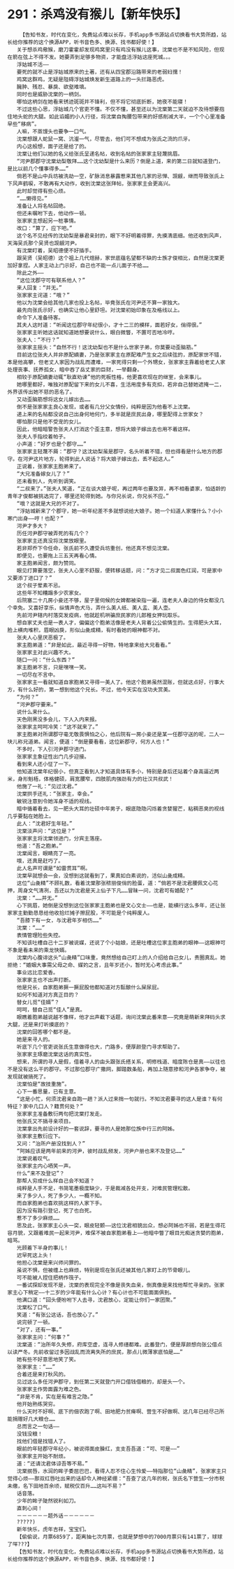 # 291：杀鸡没有猴儿【新年快乐】
        【告知书友，时代在变化，免费站点难以长存，手机app多书源站点切换看书大势所趋，站长给你推荐的这个换源APP，听书音色多、换源、找书都好使！】
       关于想杀鸡儆猴，磨刀霍霍却发现鸡窝里只有鸡没有猴儿这事，沈棠也不是不知风险，但现在箭在弦上不得不发。她要弄到足够多物资，才能盘活浮姑这座死城。。。
       浮姑城不活——
       要死的就不止是浮姑城原来的土著，还有从四宝郡沿路带来的老弱妇孺！
       鸡窝这群鸡，无疑是阻碍浮姑城焕发新生道路上的一头拦路恶虎。
       臃肿、残忍、暴戾、欲壑难填。
       同时也是威胁沈棠的一柄剑。
       哪怕这柄剑在她看来锈迹斑斑并不锋利，但不将它彻底折断，她夜不能寝！
       不过这些心思，浮姑城几个官吏不懂。不仅不懂，甚至还以为沈棠第二天就迫不及待想要抱住地头蛇的大腿。如此谄媚的小人行径，将沈棠自掏腰包带来的好感削减大半，一个个心里准备早些“移病”。
       人嘛，不蒸馒头也要争一口气。
       沈棠想跟人蛇鼠一窝、沆瀣一气，尽管去，他们可不想成为张氏之流的爪牙。
       内心这般想，面子还是给了的。
       沈棠让他们以她的名义给张氏呈递名帖，收到名帖的张家家主轻蔑挑眉。
       “河尹郡郡守沈棠幼梨敬拜……这个沈幼梨是什么来历？倒是上道，来的第二日就知道登门，是比以前几个懂事得多……”
       倘若不是山中兵坊被洗劫一空，矿脉消息暴露惹来其他几家的忌惮、觊觎，继而导致张氏上下风声鹤唳，不敢再有大动作，收到沈棠这张拜帖，张家家主会更高兴。
       此时却觉得有些心烦。
       “……懒得见。”
       准备让人将名帖回绝。
       但还未嘱咐下去，他动作一顿。
       张家家主想起另一桩事情。
       改口：“算了，应下吧。”
       这个名不见经传的沈幼梨是暴君亲封的，眼下不好明着得罪，先摸清底细。他还收到风声，天海吴氏那个吴贤也觊觎河尹。
       有沈棠盯着，吴昭德便不好插手。
       跟吴贤（吴昭德）这个祖上几代煊赫，家世底蕴名望都不缺的士族才俊相比，自然是沈棠更加好拿捏。人家主动上门示好，自己也不能一点儿面子不给……
       除此之外——
       “这位沈郡守可有联系他人？”
       来人回复：“并无。”
       张家家主诧道：“哦？”
       他以为沈棠会给其他几家也投上名帖，毕竟张氏在河尹还不算一家独大。
       最先向张氏示好，也确实让他心里舒坦。对沈棠初始印象在及格线以上。
       命令下人准备待客。
       其夫人这时道：“听闻这位郡守年纪很小，才十二三的模样，面若好女，俏得很。”
       张家家主听她这话就知道她想要说什么，眼白微瞥，不置可否地冷哼。
       张夫人：“不行？”
       张家家主摇头：“自然不行！这沈幼梨也不是什么世家子弟，你莫要动歪脑筋。”
       目前这位张夫人并非原配嫡妻，乃是张家家主在原配难产生女之后续弦的，原配家世不错，本是他高攀，但老丈人家因为战乱而遭难，一家死得只剩一个外甥女，张家家主靠着给老丈人家处理丧事、抚养孤女，暗中吞了岳丈家的巨财，一举翻身。
       相较于原配嫡妻动辄“耿直劝谏”他的死板性格，他更喜欢现在的继室，会来事儿。
       她哪里都好，唯独对原配留下来的女儿不喜，生活用度多有克扣，若非自己替她遮掩一二，外界该传出她不慈的恶名了。
       又动歪脑筋想将这女儿嫁出去……
       倒不是张家家主良心发现，或者有几分父女情份，纯粹是因为他看不上沈棠。
       递上来的名帖都没说自己出身何地何门，多半就是庶民出身，哪里配得上世家女？
       哪怕那只是他不受宠的女儿。
       因此，他暗暗警告张夫人打消这个歪主意，想将大娘子嫁出去也用不着这样。
       张夫人手指绞着帕子。
       小声道：“好歹也是个郡守……”
       张家家主轻蔑不屑：“郡守？这沈幼梨虽是郡守，名头听着不错，但也得看是什么地方的郡守。在河尹这片地方，轮得到此人说话？将大娘子嫁出去，丢不起这人。”
       正说着，张家家主胞弟来了。
       “大兄准备嫁女儿了？”
       还未看到人，先听到调笑。
       “二叔来了。”张夫人笑道，“正在谈大娘子呢，再过两年也要及笄，再不相看婆家，怕适龄的青年才俊都被挑选完了，哪里还轮得到她。与你兄长说，你兄长不应。”
       “哦？这就是大兄的不对了。
       “浮姑城新来了个郡守，她一听年纪差不多就想说给大娘子。她一个妇道人家懂什么？小小寒门出身——哼！也配？”
       河尹才多大？
       历任河尹郡守被弄死的有几个？
       张家家主还真没将沈棠放眼里。
       若非郑乔下令任命，张氏前不久遭受兵坊重创，他还真不想见沈棠。
       即便见，也要拖上三五天再看心情。
       家主胞弟闻言，颇为赞同。
       眼见打算要落空，张夫人心里不舒服，便转移话题，问：“方才见二叔面色红润，可是家中又要添丁进口了？”
       这个叔子荤素不忌。
       这些年不知糟蹋多少农家女。
       后院塞二十几房小妾还不够，屋子里伺候的女婢都被染指一遍，连老夫人身边的侍女都没几个幸免。又喜好享乐，纵情声色犬马，弄什么美人纸、美人盂、美人壶。
       先前河尹辖内村落突发疫病，他就趁机哄骗庶民家的儿郎稚女狎玩取乐。
       想自家丈夫也是一表人才，偏偏这个胞弟活像是老夫人背着公公偷情生的。生得肥头大耳，脸上横肉堆积，眉眼凶戾，形似山彘成精，有时看她的眼神都不对。
       张夫人心里厌恶极了。
       家主胞弟道：“非是如此，最近寻得一好物，特地拿来给大兄看看。”
       张家家主对此兴趣不大。
       随口一问：“什么东西？”
       家主胞弟不言，只是嘿嘿一笑。
       一切尽在不言中。
       张家家主一看就知道自家胞弟又寻得一美人了。他这个胞弟虽然混账，但就这点好，行事大方，有什么好的，第一想到他这个兄长。不过，他今天实在没功夫赏美。
       “为何？”
       “河尹郡守要来。”
       说什么来什么。
       天色刚黑没多会儿，下人入内来报。
       张家家主呵呵冷笑：“这不就来了。”
       家主胞弟对所谓郡守毫无敬畏惧怕之心，他后院有一房小妾还是某一任郡守送的呢，二人一块儿称兄道弟。闻言，便道：“倒是要看看，这位新郡守，何方人也！”
       不多时，下人引河尹郡守进门。
       张家家主象征性出门几步迎接。
       看到来人还小怔了一下。
       他知道沈棠年纪很小，但真正看到人才知道具体有多小，特别是身后还站着个身高逼近两米，身形魁梧，体格健硕，肩宽腰窄，四肢肌肉强劲有力的壮汉共叔武！
       他施了一礼：“见过沈君。”
       沈棠拱手还礼：“张家主，幸会。”
       敏锐注意到令她浑身不适的视线。
       暗中循着看去，见一肥头大耳的壮硕中年男子，眼底隐隐闪烁着贪婪猩芒，粘稠恶臭的视线几乎要黏在她脸上。
       此人：“沈君好生年轻。”
       沈棠淡声问：“这位是？”
       张家家主将沈棠领进门，分宾主落座。
       他道：“吾之胞弟。”
       沈棠闻言，眼睛亮了一亮。
       哦，还真是赶巧了。
       此人名声可谓是“如雷贯耳”啊。
       沈棠早就想会一会，没想到这就看到了，果真如白素说的，活似山彘成精。
       这位“山彘精”不顾礼数，看着沈棠那张秾丽俊俏的脸蛋，道：“倘若不是沈君腰佩文心花押，周身文气清冽，吾还以为沈君是天上仙子下凡……冒昧一问，沈君可有婚配？”
       沈棠：“……并无。”
       心下挑眉，她倒是没想到这位张家家主胞弟也是文心文士——也是，能横行这么多年，还让张家家主勤勤恳恳给他收拾烂摊子擦屁股，不可能是个纯粹废人。
       “吾膝下有一女，与沈君年岁相仿……”
       沈棠：“……”
       表情管理险些失控。
       不知该吐槽自己十二岁被说媒，还说了个小姑娘，还是吐槽这位家主胞弟的眼神——这眼神可不象是看未来的乘龙快婿。
       沈棠内心腹诽这头“山彘精”口味重，竟然想给自己盯上的人介绍给自己女儿，贵圈真乱。她拒绝：“婚姻大事需父母之命、媒妁之言，且年岁还小，暂时无心考虑此事。”
       事业远比恋爱香。
       张家家主也不出声打断。
       他是兄长，自家胞弟撅一撅屁股他都知道对方酝酿什么屎尿屁。
       如何不知道对方真正目的？
       替女儿觅“佳婿”？
       呵呵，替自己觅“佳人”是真。
       眼瞧着胞弟越说越不像样，他才出声截下话题，询问沈棠此番来意——究竟是萌新来拜码头求大腿，还是来打听摸底的？
       沈棠的回答哪个都不是。
       她是来寻人的。
       听底下几个官吏说张氏生意做得也大，门路多，便厚颜登门寻求帮助了。
       张家家主琢磨沈棠这话的真实性。
       想来，所谓的寻人是假，借着寻人的由头跟张氏搭关系，明修栈道、暗度陈仓是真——以往也不是没有这么干的郡守。不过那位郡守广撒网，脚踏数条船，再加上随意掺和河尹各家争夺，被发现就被搞死了。
       沈棠怕是“故技重施”。
       心下一番思量，已有主意。
       “这是小忙，何须沈君亲自跑一趟？派人过来捎一句就行。不知沈君要寻的这人是谁？有何特征？家中几口人？籍贯何处？”
       张家家主准备敷衍两句把沈棠打发走。
       他张氏又不搞寻亲项目。
       沈棠拿出先前设计好的一套说辞，要寻的人是她那位族中行三的阿姊。
       张家家主敷衍应下。
       又问：“治所户册没找到人？”
       “阿姊应该是两年前来的河尹，彼时战乱频发，河尹户册也来不及登记……”
       沈棠说着叹气。
       张家家主内心哂笑一声。
       什么“来不及登记”？
       那帮人穷成什么样自己会不知道？
       纯粹是人手不足，书简笔墨极度缺少，于是裁减各处开支，对难民管理松散。
       来了多少人，死了多少人，一概不知。
       而自家胞弟也喜欢挑这样的人家下手。
       因为没有路引登记，死了也白死。
       惹不了多少麻烦……
       思及此，张家家主心头一突，眼皮轻颤——这位沈君相貌出众，想必阿姊也不弱，若是生得花容月貌，又跟着难民一起来河尹，难保不被自家胞弟看上——他暗中瞥了眼目光痴迷贪婪的胞弟，暗骂。
       光顾着下半身的事儿！
       迟早死这上头！
       他担心沈棠是来兴师问罪的。
       虽说不惧，但被缠上也麻烦，特别是现在张氏还被其他几家盯上的节骨眼儿。
       可不能被人捏住把柄作筏子。
       一番试探却发现不是，沈棠的表现完全不像是丧失血亲，倒真像是来找他帮忙寻亲的。张家家主心下稍定——十二岁的少年能有什么心计？有心计也不可能面面俱到。
       他满口道：“回头便吩咐下人去寻，沈君放心，定能让你们一家团聚。”
       沈棠松了口气。
       笑道：“有张公这话，吾也放心了。”
       说完顿了一顿。
       “对了，还有一事。”
       张家家主问：“何事？”
       沈棠道：“治所年久失修，府库空虚，连寻人修缮都难。此番登门，便是厚颜想向张公借点以读严冬。先前收留过多因战乱而流离失所的庶民，那点儿微薄家底怕是……”
       她有些不好意思地笑了笑。
       张家家主：“……”
       合着还是来打秋风的。
       见过这么多任河尹郡守，到任第二天就登门开口借钱借粮的，却是头一个。
       张家家主作势面露为难之色。
       “非是不肯，实在是有难言之隐。”
       他开始熟练哭穷。
       什么天时不好啊、底下的佃农跑了啊、田地肥力贫瘠啊、营生不好做啊、这几年已经尽己所能捐赠好几大粮仓……
       总而言之一句话——
       没钱没粮！
       找他们借是找错人了。
       眼前的年轻郡守年纪小，被说得面皮臊红，支支吾吾道：“可、可是——”
       张家家主开始不耐烦。
       道：“还请沈君体谅吾等不易。”
       沈棠抿唇，水润的眸子委屈巴巴，看得人忍不住心生怜爱——特指那位“山彘精”，张家家主只觉得心烦——那双红唇吐出来的话却令人神经紧绷：“吾查了这几年的税，张氏名下营生一分市税未缴，名下田地百余顷，赋税仅百升……这叫不易？”
       话音落。
       少年的眸子陡然锐利如刀。
       直刺心间！
       －－－－－－题外话－－－－－－
       ?????)
       新年快乐，虎年吉祥，宝宝们。
       【偷偷说，月票6859了，距离抽七次月票，也就是梦想中的7000月票只有141票了，球球了咩???】
       【告知书友，时代在变化，免费站点难以长存，手机app多书源站点切换看书大势所趋，站长给你推荐的这个换源APP，听书音色多、换源、找书都好使！】